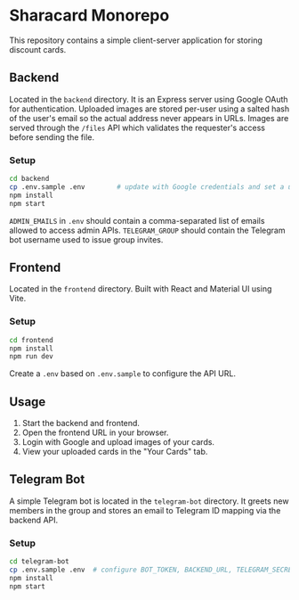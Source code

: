 # Sharacard Monorepo

This repository contains a simple client-server application for storing discount cards.

## Backend
Located in the `backend` directory. It is an Express server using Google OAuth for authentication. Uploaded images are stored per-user using a salted hash of the user's email so the actual address never appears in URLs. Images are served through the `/files` API which validates the requester's access before sending the file.

### Setup
```bash
cd backend
cp .env.sample .env        # update with Google credentials and set a unique SALT
npm install
npm start
```
`ADMIN_EMAILS` in `.env` should contain a comma-separated list of emails allowed to access admin APIs.
`TELEGRAM_GROUP` should contain the Telegram bot username used to issue group invites.

## Frontend
Located in the `frontend` directory. Built with React and Material UI using Vite.

### Setup
```bash
cd frontend
npm install
npm run dev
```

Create a `.env` based on `.env.sample` to configure the API URL.

## Usage
1. Start the backend and frontend.
2. Open the frontend URL in your browser.
3. Login with Google and upload images of your cards.
4. View your uploaded cards in the "Your Cards" tab.

## Telegram Bot
A simple Telegram bot is located in the `telegram-bot` directory. It greets new members
in the group and stores an email to Telegram ID mapping via the backend API.

### Setup
```bash
cd telegram-bot
cp .env.sample .env  # configure BOT_TOKEN, BACKEND_URL, TELEGRAM_SECRET and TELEGRAM_GROUP_ID
npm install
npm start
```
